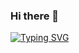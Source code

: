 ### Hi there 👋

[![Typing SVG](https://readme-typing-svg.herokuapp.com?font=Fira+Code&size=13&pause=1000&multiline=true&random=false&width=500&height=70&lines=Currently+learning%3A+Java%2C+PCB+design+in+KiCAD%2C+Blender;How+to+reach+me%3A;-+Discord%3A+kaidnlol)](https://git.io/typing-svg)
